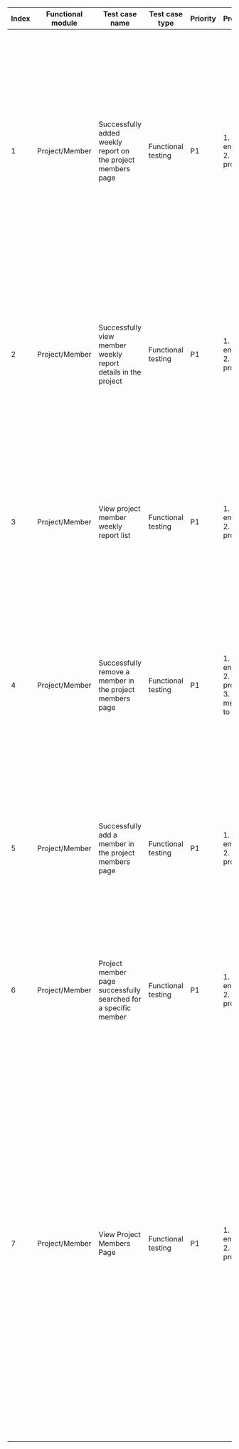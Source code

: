 | Index | Functional module | Test case name | Test case type | Priority | Precondition | Step description | Expected result | Remarks |
| - | - | - | - | - | - | - | - | - |
| 1 | Project/Member | Successfully added weekly report on the project members page | Functional testing | P1 | 1. Create enterprise A<br>2. Create project P | 1. Go to the members page of project P<br>2. Click on the 'Weekly Report' tab in the top left corner<br>3. Click on the top-right corner 'Write weekly report'<br>4. Add some content in the editor and click 'Submit' below. | 1. Display project members page<br>2. Switching is normal, showing the weekly report card page, the card is displayed normally<br>3. Display weekly report writing drawer<br>4. Submission successful, drawer refreshes to display weekly report details |  |
| 2 | Project/Member | Successfully view member weekly report details in the project | Functional testing | P1 | 1. Create enterprise A<br>2. Create project P | 1. Go to the members page of project P<br>2. Click on the 'Weekly Report' tab in the top left corner<br>3. Click on one of the cards | 1. Display project members page<br>2. Switching is normal, showing the weekly report card page, the card is displayed normally<br>3. Display weekly report details drawer |  |
| 3 | Project/Member | View project member weekly report list | Functional testing | P1 | 1. Create enterprise A<br>2. Create project P | 1. Go to the members page of project P<br>2. Click on the 'Weekly Report' tab in the top left corner | 1. Display project members page<br>Switch successfully, display the weekly report card page, the card contains member avatar, name, last update time, and weekly report content. |  |
| 4 | Project/Member | Successfully remove a member in the project members page | Functional testing | P1 | 1. Create enterprise A<br>2. Create project P<br>3. Add member M to project P | 1. Go to the members page of project P<br>2. Select member M in the member list, click '...', select 'Remove'<br>3. Click on the 'Remove' button in the pop-up | 1. Display project members page<br>2. Display confirmation pop-up<br>3. Successfully removed, the page refreshes, and member M can no longer be found in the list. |  |
| 5 | Project/Member | Successfully add a member in the project members page | Functional testing | P1 | 1. Create enterprise A<br>2. Create project P | 1. Go to the project P members page<br>2. Click the "+ Add Member" button in the top right corner<br>3. Select several members in the university member selection box and click "Add" | 1. Display project members page<br>2. Show member selection dialog<br>3. Refresh the page, and the selected members are already displayed in the member list. |  |
| 6 | Project/Member | Project member page successfully searched for a specific member | Functional testing | P1 | 1. Create enterprise A<br>2. Create project P | 1. Go to the project P members page<br>2. Enter 'Chen' in the search box in the top left corner | 1. Display member page<br>2. The list is refreshed and only shows members with the name containing '陈'. |  |
| 7 | Project/Member | View Project Members Page | Functional testing | P1 | 1. Create enterprise A<br>2. Create project P | 1. Enter project P<br>2. Click 'Members' in the left navigation bar to enter the project members page. | 1. Display project overview page<br>2. The page is displayed correctly, and the member table is displayed by default, including columns for "Member", "Role", "Position", "Mobile Number", "Email", "Lock Status", "Lock Reason", "Lines of Code", "Work Items Completed this Month", "Commits this Month", "Work Items Created this Month", "Pull Requests Created this Month", "Pull Requests Merged this Month", and action buttons |  |

